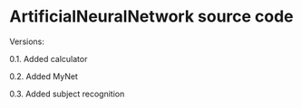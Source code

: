 # ArtificialNeuralNetwork source code

Versions:

0.1.		Added calculator

0.2.		Added MyNet

0.3.		Added subject recognition
